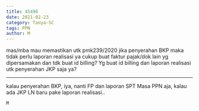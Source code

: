 ```yaml
---
title: 45496
date: 2021-02-23
category: Tanya-SC
tags: PPN
author: M
---
```


mas/mba mau memastikan utk pmk239/2020 jika penyerahan BKP maka tidak perlu laporan realisasi ya cukup buat faktur pajak/dok lain yg dipersamakan dan tdk buat id billing? Yg buat id billing dan laporan realisasi utk penyerahan JKP saja ya?

---

kalau penyerahan BKP, iya, nanti FP dan laporan SPT Masa PPN aja, kalau ada JKP LN baru pake laporan realisasi..

`M`
